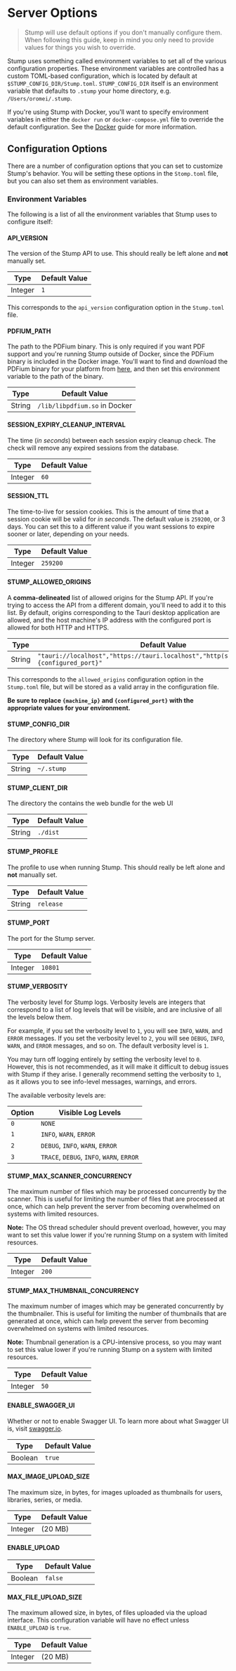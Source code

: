 # Server Options

> Stump will use default options if you don't manually configure them. When following this guide, keep in mind you only need to provide values for things you wish to override.

Stump uses something called environment variables to set all of the various configuration properties. These environment variables are controlled has a custom TOML-based configuration, which is located by default at `$STUMP_CONFIG_DIR/Stump.toml`. `STUMP_CONFIG_DIR` itself is an environment variable that defaults to `.stump` your home directory, e.g. `/Users/oromei/.stump`.

If you're using Stump with Docker, you'll want to specify environment variables in either the `docker run` or `docker-compose.yml` file to override the default configuration. See the [Docker](/installation/docker) guide for more information.

## Configuration Options

There are a number of configuration options that you can set to customize Stump's behavior. You will be setting these options in the `Stomp.toml` file, but you can also set them as environment variables.

### Environment Variables

The following is a list of all the environment variables that Stump uses to configure itself:

#### API_VERSION

The version of the Stump API to use. This should really be left alone and **not** manually set.

| Type    | Default Value |
| ------- | ------------- |
| Integer | `1`           |

This corresponds to the `api_version` configuration option in the `Stump.toml` file.

#### PDFIUM_PATH

The path to the PDFium binary. This is only required if you want PDF support and you're running Stump outside of Docker, since the PDFium binary is included in the Docker image. You'll want to find and download the PDFium binary for your platform from [here](https://github.com/bblanchon/pdfium-binaries/releases), and then set this environment variable to the path of the binary.

| Type   | Default Value                 |
| ------ | ----------------------------- |
| String | `/lib/libpdfium.so` in Docker |

#### SESSION_EXPIRY_CLEANUP_INTERVAL

The time (_in seconds_) between each session expiry cleanup check. The check will remove any expired sessions from the database.

| Type    | Default Value |
| ------- | ------------- |
| Integer | `60`          |

#### SESSION_TTL

The time-to-live for session cookies. This is the amount of time that a session cookie will be valid for _in seconds_. The default value is `259200`, or 3 days. You can set this to a different value if you want sessions to expire sooner or later, depending on your needs.

| Type    | Default Value |
| ------- | ------------- |
| Integer | `259200`      |

#### STUMP_ALLOWED_ORIGINS

A **comma-delineated** list of allowed origins for the Stump API. If you're trying to access the API from a different domain, you'll need to add it to this list. By default, origins corresponding to the Tauri desktop application are allowed, and the host machine's IP address with the configured port is allowed for both HTTP and HTTPS.

| Type   | Default Value                                                                              |
| ------ | ------------------------------------------------------------------------------------------ |
| String | `"tauri://localhost","https://tauri.localhost","http(s)://{machine_ip}:{configured_port}"` |

This corresponds to the `allowed_origins` configuration option in the `Stump.toml` file, but will be stored as a valid array in the configuration file.

**Be sure to replace `{machine_ip}` and `{configured_port}` with the appropriate values for your environment.**

#### STUMP_CONFIG_DIR

The directory where Stump will look for its configuration file.

| Type   | Default Value |
| ------ | ------------- |
| String | `~/.stump`    |

#### STUMP_CLIENT_DIR

The directory the contains the web bundle for the web UI

| Type   | Default Value |
| ------ | ------------- |
| String | `./dist`      |

#### STUMP_PROFILE

The profile to use when running Stump. This should really be left alone and **not** manually set.

| Type   | Default Value |
| ------ | ------------- |
| String | `release`     |

#### STUMP_PORT

The port for the Stump server.

| Type    | Default Value |
| ------- | ------------- |
| Integer | `10801`       |

#### STUMP_VERBOSITY

The verbosity level for Stump logs. Verbosity levels are integers that correspond to a list of log levels that will be visible, and are inclusive of all the levels below them.

For example, if you set the verbosity level to `1`, you will see `INFO`, `WARN`, and `ERROR` messages. If you set the verbosity level to `2`, you will see `DEBUG`, `INFO`, `WARN`, and `ERROR` messages, and so on. The default verbosity level is `1`.

You may turn off logging entirely by setting the verbosity level to `0`. However, this is not recommended, as it will make it difficult to debug issues with Stump if they arise. I generally recommend setting the verbosity to `1`, as it allows you to see info-level messages, warnings, and errors.

The available verbosity levels are:

| Option | Visible Log Levels                        |
| ------ | ----------------------------------------- |
| `0`    | `NONE`                                    |
| `1`    | `INFO`, `WARN`, `ERROR`                   |
| `2`    | `DEBUG`, `INFO`, `WARN`, `ERROR`          |
| `3`    | `TRACE`, `DEBUG`, `INFO`, `WARN`, `ERROR` |

#### STUMP_MAX_SCANNER_CONCURRENCY

The maximum number of files which may be processed concurrently by the scanner. This is useful for limiting the number of files that are processed at once, which can help prevent the server from becoming overwhelmed on systems with limited resources.

**Note:** The OS thread scheduler should prevent overload, however, you may want to set this value lower if you're running Stump on a system with limited resources.

| Type    | Default Value |
| ------- | ------------- |
| Integer | `200`         |

#### STUMP_MAX_THUMBNAIL_CONCURRENCY

The maximum number of images which may be generated concurrently by the thumbnailer. This is useful for limiting the number of thumbnails that are generated at once, which can help prevent the server from becoming overwhelmed on systems with limited resources.

**Note:** Thumbnail generation is a CPU-intensive process, so you may want to set this value lower if you're running Stump on a system with limited resources.

| Type    | Default Value |
| ------- | ------------- |
| Integer | `50`          |

#### ENABLE_SWAGGER_UI

Whether or not to enable Swagger UI. To learn more about what Swagger UI is, visit [swagger.io](https://swagger.io/).

| Type    | Default Value |
| ------- | ------------- |
| Boolean | `true`        |

#### MAX_IMAGE_UPLOAD_SIZE

The maximum size, in bytes, for images uploaded as thumbnails for users, libraries, series, or media.

| Type    | Default Value |
| ------- | ------------- |
| Integer | (20 MB)       |

#### ENABLE_UPLOAD

| Type    | Default Value |
| ------- | ------------- |
| Boolean | `false`       |

#### MAX_FILE_UPLOAD_SIZE

The maximum allowed size, in bytes, of files uploaded via the upload interface. This configuration variable will have no effect unless `ENABLE_UPLOAD` is `true`.

| Type    | Default Value |
| ------- | ------------- |
| Integer | (20 MB)       |
